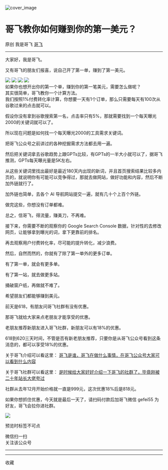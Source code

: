 ![cover_image](https://mmbiz.qpic.cn/sz_mmbiz_jpg/LBrX00GQeicsgcarDd0dKmd0kZ3hwkGEicHy05frH8iaHTIL3icYeaTymJ0gCNjLu1DpEf7Zicx9WyQ0XibaeAWHGZug/0?wx_fmt=jpeg)

#  哥飞教你如何赚到你的第一美元？

原创  我是哥飞  [ 哥飞 ](javascript:void\(0\);)

__ _ _ _ _

大家好，我是哥飞。

  

又有哥飞的朋友们报喜，说自己开了第一单，赚到了第一美元。

  

![](https://mmbiz.qpic.cn/sz_mmbiz_jpg/LBrX00GQeicsgcarDd0dKmd0kZ3hwkGEicTQibjhmntrfcEkrALPmV2cnc5OX2icrWcjQY4ORJUomNRKIqFknenMCA/640?wx_fmt=jpeg)
![](https://mmbiz.qpic.cn/sz_mmbiz_jpg/LBrX00GQeicsgcarDd0dKmd0kZ3hwkGEic5ubybfH3LMZWZ6E4V2icxunfgY4mRpk3LzbM5HC5MibicemibP3UkgM4gA/640?wx_fmt=jpeg)
![](https://mmbiz.qpic.cn/sz_mmbiz_jpg/LBrX00GQeicsgcarDd0dKmd0kZ3hwkGEictFmNqeduSFzaa5pnDcbKZuGSaEp4rwnB0C1QiaDkhY2DeXzKVH5iau1w/640?wx_fmt=jpeg)
![](https://mmbiz.qpic.cn/sz_mmbiz_jpg/LBrX00GQeicsgcarDd0dKmd0kZ3hwkGEicczgNbx2z9icA4iaZiayvJg0MkmnNmUkW55sbGXuWuJAB8lib9eLvNRBNhA/640?wx_fmt=jpeg)  
如果你也想开出你的第一个单，赚到你的第一笔美元，需要怎么做呢？  
其实很简单，哥飞教你一个计算方法。  
我们按照1%付费转化率计算，你想要一天有1个订单，那么只需要每天有100次从谷歌过来的点击就可以。

  

假设你没有拿到谷歌搜索第一名，点击率只有5%，那就需要找到一个每天曝光2000的关键词就可以了。

  

所以现在问题是如何找一个每天曝光2000的工具需求关键词。

  

把哥飞公众号之前讲过的各种挖掘需求方法都去用一遍。

  

然后把关键词拿去谷歌趋势上跟GPTs比较，有GPTs的一半大小就可以了，据哥飞推测，GPTs每天曝光量是5K左右。

  

从这些关键词里找出最好是最近180天内出现的新词，并且首页搜索结果比较多内页的，就说明你有可能可以竞争得过，那就去做网站，做好功能和内容，然后不断加外链就行了。

  

加外链也简单，去各个 AI 导航网站提交一遍，就有几十个上百个外链。

  

做完这些，你想没有订单都难。

  

总之，信哥飞，得流量，赚美刀，不再难。

  

接下来，你需要不断的观察你的 Google Search Console 数据，针对性的去修改网页，让能够拿到曝光的词，拿下更靠前的排名。

  

再去观察用户付费转化率，尽可能的提升转化，减少浪费。

  

然后，自然而然的，你就有了除了第一单外的更多订单。

  

有了第一单，就会有更多单。

  

有了第一站，就去做更多站。

  

捅破窗户纸，再做就不难了。

  

希望朋友们都能够赚到美元。

  

前天是618，有朋友问哥飞社群有没有优惠。

那哥飞就给大家来点老朋友才能享受的优惠。

老朋友推荐新朋友进入哥飞社群，新朋友可以有18%的优惠。

618到620三天时间，不管是否有新老朋友推荐，只要你是从哥飞公众号看到这条消息的，都可以享受18%的优惠。

关于哥飞介绍可以看这里： [ 哥飞是谁，哥飞在做什么事情，在哥飞公众号大家可以看到什么内容
](https://mp.weixin.qq.com/s?__biz=MjM5OTIzMzYyMA==&mid=2650082843&idx=1&sn=50add036fed1ac78f2c71887bbedb990&scene=21#wechat_redirect)

关于哥飞社群可以看这里： [ 是时候给大家好好介绍一下哥飞的社群了，毕竟刚被二十年站长大佬夸过
](https://mp.weixin.qq.com/s?__biz=MjM5OTIzMzYyMA==&mid=2650082450&idx=1&sn=b33f52d905edd76782d85eb06163f312&scene=21#wechat_redirect)

  

社群从去年12月开始价格就一直是999元，这次优惠18%后是818元。

  

如果你想抓住优惠，今天就是最后一天了，请扫码付款后加哥飞微信 gefei55 为好友，哥飞会拉你进社群。

  

![](https://mmbiz.qpic.cn/sz_mmbiz_png/LBrX00GQeicsgcarDd0dKmd0kZ3hwkGEiccuQAad7ujXlicFP1lHmWIvqjicQnrgkI8JHFQg0thicbibsQI8ARLDmmpw/640?wx_fmt=png)

预览时标签不可点

微信扫一扫  
关注该公众号





****



****



  收藏

